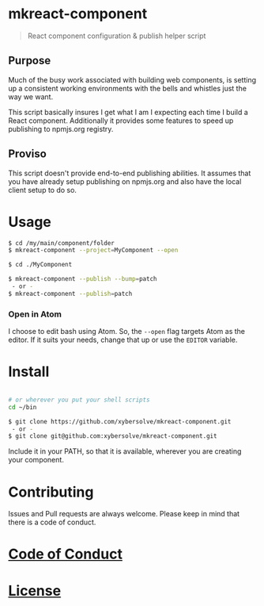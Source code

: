 # mkreact-component

> React component configuration & publish helper script

## Purpose
Much of the busy work associated with building web components, is setting up a
consistent working environments with the bells and whistles just the way we want.

This script basically insures I get what I am I expecting each time I build
a React component. Additionally it provides some features to speed up publishing
to npmjs.org registry.

## Proviso
This script doesn't provide end-to-end publishing abilities. It assumes that you have already
setup publishing on npmjs.org and also have the local client setup to do so.

# Usage

```sh
$ cd /my/main/component/folder
$ mkreact-component --project=MyComponent --open

$ cd ./MyComponent

$ mkreact-component --publish --bump=patch
 - or -
$ mkreact-component --publish=patch

```
### Open in Atom
I choose to edit bash using Atom. So, the `--open` flag targets Atom as the editor.
If it suits your needs, change that up or use the `EDITOR` variable.

# Install

```sh

# or wherever you put your shell scripts
cd ~/bin

$ git clone https://github.com/xybersolve/mkreact-component.git
 - or -
$ git clone git@github.com:xybersolve/mkreact-component.git

```
Include it in your PATH, so that it is available, wherever you are creating
your component.

# Contributing
Issues and Pull requests are always welcome. Please keep in mind that there is a code of conduct.

# [Code of Conduct](CODE_OF_CONDUCT.md)

# [License](LICENSE.md)
